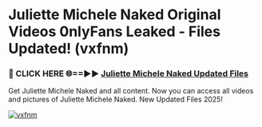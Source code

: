# Juliette Michele Naked Original Videos 0nlyFans Leaked - Files Updated! (vxfnm)

<h3>🔴 CLICK HERE 🌐==►► <a href="https://tinyurl.com/up5wt9bj" rel="nofollow">Juliette Michele Naked Updated Files</a></h3>

Get Juliette Michele Naked and all content. Now you can access all videos and pictures of Juliette Michele Naked. New Updated Files 2025!

[![vxfnm](https://i.imgur.com/ABiUzMV.gif)](https://tinyurl.com/up5wt9bj)
